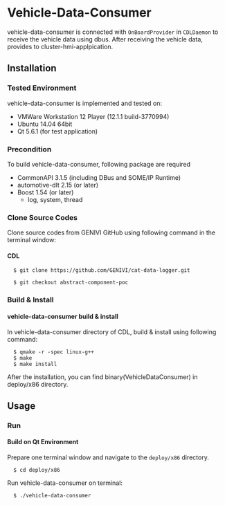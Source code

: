 # Vehicle-Data-Consumer
vehicle-data-consumer is connected with `OnBoardProvider` in `CDLDaemon` to receive the vehicle data using dbus.
After receiving the vehicle data, provides to cluster-hmi-applpication.

## Installation
### Tested Environment
vehicle-data-consumer is implemented and tested on:
* VMWare Workstation 12 Player (12.1.1 build-3770994)
* Ubuntu 14.04 64bit
* Qt 5.6.1 (for test application)

### Precondition
To build vehicle-data-consumer, following package are required
* CommonAPI 3.1.5 (including DBus and SOME/IP Runtime)
* automotive-dlt 2.15 (or later)
* Boost 1.54 (or later)
   * log, system, thread
### Clone Source Codes
Clone source codes from GENIVI GitHub using following command in the terminal window:

#### CDL

      $ git clone https://github.com/GENIVI/cat-data-logger.git
    
      $ git checkout abstract-component-poc
      
### Build & Install
#### vehicle-data-consumer build & install
In vehicle-data-consumer directory of CDL, build & install using following command:

      $ qmake -r -spec linux-g++
      $ make
      $ make install
      
After the installation, you can find binary(VehicleDataConsumer) in deploy/x86 directory.

## Usage

### Run
#### Build on Qt Environment
Prepare one terminal window and navigate to the `deploy/x86` directory.

      $ cd deploy/x86
      
Run vehicle-data-consumer on terminal:
      
      $ ./vehicle-data-consumer
